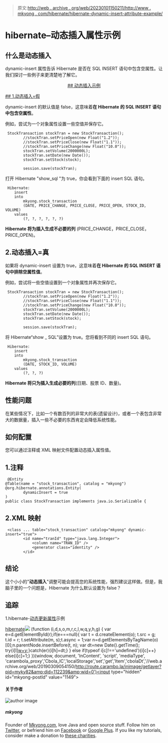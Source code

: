 > 原文:[http://web . archive . org/web/20230101150211/http://www . mkyong . com/hibernate/hibernate-dynamic-insert-attribute-example/](http://web.archive.org/web/20230101150211/http://www.mkyong.com/hibernate/hibernate-dynamic-insert-attribute-example/)

# hibernate–动态插入属性示例

## 什么是动态插入

dynamic-insert 属性告诉 Hibernate 是否在 SQL INSERT 语句中包含空属性。让我们探讨一些例子来更清楚地了解它。

 <ins class="adsbygoogle" style="display:block; text-align:center;" data-ad-format="fluid" data-ad-layout="in-article" data-ad-client="ca-pub-2836379775501347" data-ad-slot="6894224149">## 动态插入示例

 <ins class="adsbygoogle" style="display:block" data-ad-client="ca-pub-2836379775501347" data-ad-slot="8821506761" data-ad-format="auto" data-ad-region="mkyongregion">## 1.动态插入=假

dynamic-insert 的默认值是 false，这意味着**在 Hibernate 的 SQL INSERT 语句中包含空属性**。

例如，尝试为一个对象属性设置一些空值并保存它。

```
 StockTransaction stockTran = new StockTransaction();
        //stockTran.setPriceOpen(new Float("1.2"));
        //stockTran.setPriceClose(new Float("1.1"));
        //stockTran.setPriceChange(new Float("10.0"));
        stockTran.setVolume(2000000L);
        stockTran.setDate(new Date());
        stockTran.setStock(stock);

        session.save(stockTran); 
```

打开 Hibernate "show_sql "为 true，你会看到下面的 insert SQL 语句。

```
 Hibernate: 
    insert 
    into
        mkyong.stock_transaction
        (DATE, PRICE_CHANGE, PRICE_CLOSE, PRICE_OPEN, STOCK_ID, VOLUME) 
    values
        (?, ?, ?, ?, ?, ?) 
```

**Hibernate 将为插入生成不必要的列** (PRICE_CHANGE，PRICE_CLOSE，PRICE_OPEN)。

## 2.动态插入=真

如果将 dynamic-insert 设置为 true，这意味着**在 Hibernate 的 SQL INSERT 语句中排除空属性值**。

例如，尝试将一些空值设置到一个对象属性并再次保存它。

```
 StockTransaction stockTran = new StockTransaction();
        //stockTran.setPriceOpen(new Float("1.2"));
        //stockTran.setPriceClose(new Float("1.1"));
        //stockTran.setPriceChange(new Float("10.0"));
        stockTran.setVolume(2000000L);
        stockTran.setDate(new Date());
        stockTran.setStock(stock);

        session.save(stockTran); 
```

将 Hibernate“show _ SQL”设置为 true。您将看到不同的 insert SQL 语句。

```
 Hibernate: 
    insert 
    into
        mkyong.stock_transaction
        (DATE, STOCK_ID, VOLUME) 
    values
        (?, ?, ?) 
```

**Hibernate 将只为插入生成必要的列**(日期、股票 ID、数量)。

## 性能问题

在某些情况下，比如一个有数百列的非常大的表(遗留设计)，或者一个表包含非常大的数据量，插入一些不必要的东西肯定会降低系统性能。

## 如何配置

您可以通过注释或 XML 映射文件配置动态插入属性值。

## 1.注释

```
 @Entity
@Table(name = "stock_transaction", catalog = "mkyong")
@org.hibernate.annotations.Entity(
		dynamicInsert = true
)
public class StockTransaction implements java.io.Serializable { 
```

## 2.XML 映射

```
 <class ... table="stock_transaction" catalog="mkyong" dynamic-insert="true">
        <id name="tranId" type="java.lang.Integer">
            <column name="TRAN_ID" />
            <generator class="identity" />
        </id> 
```

## 结论

这个小小的"**动态插入**"调整可能会提高您的系统性能，强烈建议这样做。但是，我脑子里的一个问题是，Hibernate 为什么默认设置为 false？

## 追踪

1.hibernate-[动态更新属性](http://web.archive.org/web/20190309054150/http://www.mkyong.com/hibernate/hibernate-dynamic-update-attribute-example/)示例

[hibernate](http://web.archive.org/web/20190309054150/http://www.mkyong.com/tag/hibernate/)</ins></ins>![](../Images/06f95b9f6553d558e348bb7564915eca.png) (function (i,d,s,o,m,r,c,l,w,q,y,h,g) { var e=d.getElementById(r);if(e===null){ var t = d.createElement(o); t.src = g; t.id = r; t.setAttribute(m, s);t.async = 1;var n=d.getElementsByTagName(o)[0];n.parentNode.insertBefore(t, n); var dt=new Date().getTime(); try{i[l][w+y](h,i[l][q+y](h)+'&amp;'+dt);}catch(er){i[h]=dt;} } else if(typeof i[c]!=='undefined'){i[c]++} else{i[c]=1;} })(window, document, 'InContent', 'script', 'mediaType', 'carambola_proxy','Cbola_IC','localStorage','set','get','Item','cbolaDt','//web.archive.org/web/20190309054150/http://route.carambo.la/inimage/getlayer?pid=myky82&amp;did=112239&amp;wid=0')<input type="hidden" id="mkyong-postId" value="1149">

#### 关于作者

![author image](../Images/ea097895f40d446bad0e19b721030162.png)

##### mkyong

Founder of [Mkyong.com](http://web.archive.org/web/20190309054150/http://mkyong.com/), love Java and open source stuff. Follow him on [Twitter](http://web.archive.org/web/20190309054150/https://twitter.com/mkyong), or befriend him on [Facebook](http://web.archive.org/web/20190309054150/http://www.facebook.com/java.tutorial) or [Google Plus](http://web.archive.org/web/20190309054150/https://plus.google.com/110948163568945735692?rel=author). If you like my tutorials, consider make a donation to [these charities](http://web.archive.org/web/20190309054150/http://www.mkyong.com/blog/donate-to-charity/).